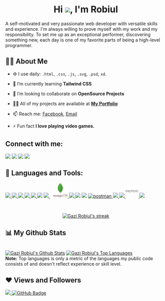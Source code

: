 <h1 align="center">Hi <img src="https://raw.githubusercontent.com/MartinHeinz/MartinHeinz/master/wave.gif" width="30px">, I'm Robiul</h1>
<p>A self-motivated and very passionate web developer with versatile skills and experience. I'm always willing to prove myself with my work and my responsibility. To set me up as an exceptional performer, discovering something new, each day is one of my favorite parts of being a high-level programmer.</h3>


## 🙋‍♂️ About Me

- ⚙️ I use daily: `.html`, `.css`, `.js`, `.svg`, `.psd`, `xd`.

- 🌱 I’m currently learning **Tailwind CSS**

- 👯 I’m looking to collaborate on **OpenSource Projects**

- 👨‍💻 All of my projects are available at **[My Portfolio](https://progazi.netlify.app/)**

- 📫 Reach me: [Facebook](https://www.facebook.com/sagazirobiul/), [Email](mailto:sagazirobiul@gmail.com)

- ⚡ Fun fact **I love playing video games.**

## Connect with me:
<p align="left">

<a href = "https://www.linkedin.com/in/sagazirobiul/"><img src="https://img.icons8.com/fluent/40/000000/linkedin.png"/></a>
<a href = "https://www.facebook.com/sagazirobiul/"><img src="https://img.icons8.com/color/40/000000/facebook-new.png"/></a>
<a href = "https://twitter.com/sagazirobiul"><img src="https://img.icons8.com/fluent/40/000000/twitter.png"/></a>
<a href = "https://www.instagram.com/sagazirobiul/"><img src="https://img.icons8.com/fluent/40/000000/instagram-new.png"/></a>


</p>

## 🚀 Languages and Tools:

<p align="left"> 
    <a href="https://reactjs.org/" target="_blank"> <img src="https://img.icons8.com/color/48/000000/react-native.png"/> </a>
    <a href="https://developer.mozilla.org/en-US/docs/Web/JavaScript" target="_blank"> <img src="https://img.icons8.com/color/48/000000/javascript.png"/> </a> 
    <a href="https://www.w3.org/html/" target="_blank"> <img src="https://img.icons8.com/color/48/000000/html-5.png"/> </a> 
    <a href="https://www.w3schools.com/css/" target="_blank"> <img src="https://img.icons8.com/color/48/000000/css3.png"/> </a> 
    <a href="https://getbootstrap.com" target="_blank"> <img src="https://img.icons8.com/color/48/000000/bootstrap.png"/> </a>
    <a href="https://material-ui.com/" target="_blank"> <img src="https://img.icons8.com/color/48/000000/material-ui.png"/></a> 
    <a style="padding-right:8px;" href="https://nodejs.org" target="_blank"> <img src="https://img.icons8.com/color/48/000000/nodejs.png"/> </a> 
    <a href="https://www.mongodb.com/" target="_blank"> <img src="https://raw.githubusercontent.com/devicons/devicon/master/icons/mongodb/mongodb-original-wordmark.svg" alt="mongodb" width="48" height="48"/> </a> 
    <a href="https://firebase.google.com/" target="_blank"> <img src="https://img.icons8.com/color/48/000000/firebase.png"/> </a> 
    <a href="https://id.heroku.com/" target="_blank"> <img src="https://img.icons8.com/color/48/000000/heroku.png"/></a> 
    <a href="https://sass-lang.com/" target="_blank"> <img src="https://img.icons8.com/color/48/000000/sass.png"/></a>
    <a href="https://postman.com" target="_blank"> <img src="https://www.vectorlogo.zone/logos/getpostman/getpostman-icon.svg" alt="postman" width="45" height="45"/> </a>   
    <a href="https://git-scm.com/" target="_blank"> <img src="https://img.icons8.com/color/48/000000/git.png"/> </a>
    <a href="https://redux.js.org" target="_blank"> <img src="https://img.icons8.com/color/48/000000/redux.png"/> </a>
    <a href="https://expressjs.com" target="_blank"> <img src="https://raw.githubusercontent.com/devicons/devicon/master/icons/express/express-original-wordmark.svg" alt="express" width="40" height="40"/> </a>
    <a href="https://www.npmjs.com/" target="_blank"> <img src="https://img.icons8.com/color/48/000000/npm.png"/> </a>
</p>

<br/>

<p align="center">
    <a href="https://github.com/sagazirobiul/github-readme-streak-stats">
        <img title="🔥 Get streak stats for your profile at git.io/streak-stats" alt="Gazi Robiul's streak" src="https://github-readme-streak-stats.herokuapp.com/?user=sagazirobiul&theme=black-ice&hide_border=true&stroke=0000&background=060A0CD0"/>
    </a>
</p>

## 📊 My Github Stats

  <br/>
    <a href="https://github.com/sagazirobiul/github-readme-stats"><img alt="Gazi Robiul's Github Stats" src="https://github-readme-stats.vercel.app/api?username=sagazirobiul&show_icons=true&count_private=true&theme=react&hide_border=true&bg_color=0D1117" /></a>
  <a href="https://github.com/sagazirobiul/github-readme-stats"><img alt="Gazi Robiul's Top Languages" src="https://github-readme-stats.vercel.app/api/top-langs/?username=sagazirobiul&langs_count=8&count_private=true&layout=compact&theme=react&hide_border=true&bg_color=0D1117" /></a>
  <br/>
  <b>Note:</b> Top languages is only a metric of the languages my public code consists of and doesn't reflect experience or skill level.
<br/>

## ❤ Views and Followers
<a href="https://github.com/sagazirobiul/github-profile-views-counter">
    <img src="https://komarev.com/ghpvc/?username=sagazirobiul">
</a>
<a href="https://github.com/sagazirobiul?tab=followers"><img src="https://img.shields.io/github/followers/sagazirobiul?label=Followers&style=social" alt="GitHub Badge"></a>
